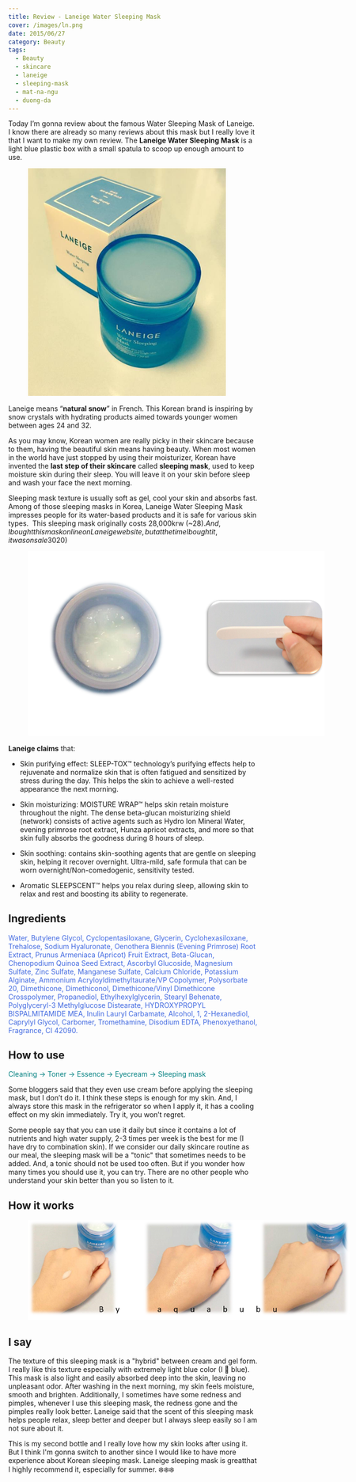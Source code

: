 ```yaml
---
title: Review - Laneige Water Sleeping Mask
cover: /images/ln.png
date: 2015/06/27
category: Beauty
tags:
  - Beauty
  - skincare
  - laneige
  - sleeping-mask
  - mat-na-ngu
  - duong-da
---
```


Today I’m gonna review about the famous Water Sleeping Mask of Laneige. I know there are already so many reviews about this mask but I really love it that I want to make my own review. The **Laneige Water Sleeping Mask** is a light blue plastic box with a small spatula to scoop up enough amount to use.


<figure style="width: 400px" class="align-center">
  <img src="./laneige-1.png" alt="">
  <figcaption></figcaption>
</figure>

Laneige means “**natural snow**” in French. This Korean brand is inspiring by snow crystals with hydrating products aimed towards younger women between ages 24 and 32.


As you may know, Korean women are really picky in their skincare because to them, having the beautiful skin means having beauty. When most women in the world have just stopped by using their moisturizer, Korean have invented the **last step of their skincare** called **sleeping mask**, used to keep moisture skin during their sleep. You will leave it on your skin before sleep and wash your face the next morning.


Sleeping mask texture is usually soft as gel, cool your skin and absorbs fast. Among of those sleeping masks in Korea, Laneige Water Sleeping Mask impresses people for its water-based products and it is safe for various skin types.  This sleeping mask originally costs 28,000krw (~$28). And, I bought this mask online on Laneige website, but at the time I bought it, it was on sale 30% so I got it at 19,600krw (~$20)


<figure style="width: 600px" class="align-center">
  <img src="./laneige-2.png" alt="">
  <figcaption></figcaption>
</figure>

**Laneige claims** that:

  * Skin purifying effect: SLEEP-TOX™ technology’s purifying effects help to rejuvenate and normalize skin that is often fatigued and sensitized by stress during the day. This helps the skin to achieve a well-rested appearance the next morning.


  * Skin moisturizing: MOISTURE WRAP™ helps skin retain moisture throughout the night. The dense beta-glucan moisturizing shield (network) consists of active agents such as Hydro Ion Mineral Water, evening primrose root extract, Hunza apricot extracts, and more so that skin fully absorbs the goodness during 8 hours of sleep.


  * Skin soothing: contains skin-soothing agents that are gentle on sleeping skin, helping it recover overnight. Ultra-mild, safe formula that can be worn overnight/Non-comedogenic, sensitivity tested.


  * Aromatic SLEEPSCENT™ helps you relax during sleep, allowing skin to relax and rest and boosting its ability to regenerate.


## Ingredients

<span style="color:royalblue"> Water, Butylene Glycol, Cyclopentasiloxane, Glycerin, Cyclohexasiloxane, Trehalose, Sodium Hyaluronate, Oenothera Biennis (Evening Primrose) Root Extract, Prunus Armeniaca (Apricot) Fruit Extract, Beta-Glucan, Chenopodium Quinoa Seed Extract, Ascorbyl Glucoside, Magnesium Sulfate, Zinc Sulfate, Manganese Sulfate, Calcium Chloride, Potassium Alginate, Ammonium Acryloyldimethyltaurate/VP Copolymer, Polysorbate 20, Dimethicone, Dimethiconol, Dimethicone/Vinyl Dimethicone Crosspolymer, Propanediol, Ethylhexylglycerin, Stearyl Behenate, Polyglyceryl-3 Methylglucose Distearate, HYDROXYPROPYL BISPALMITAMIDE MEA, Inulin Lauryl Carbamate, Alcohol, 1, 2-Hexanediol, Caprylyl Glycol, Carbomer, Tromethamine, Disodium EDTA, Phenoxyethanol, Fragrance, CI 42090. </span>


## How to use

<span style="color:teal"> Cleaning -> Toner -> Essence -> Eyecream -> Sleeping mask  </span>

Some bloggers said that they even use cream before applying the sleeping mask, but I don’t do it. I think these steps is enough for my skin. And, I always store this mask in the refrigerator so when I apply it, it has a cooling effect on my skin immediately. Try it, you won’t regret.


Some people say that you can use it daily but since it contains a lot of nutrients and high water supply, 2-3 times per week is the best for me (I have dry to combination skin). If we consider our daily skincare routine as our meal, the sleeping mask will be a "tonic" that sometimes needs to be added. And, a tonic should not be used too often. But if you wonder how many times you should use it, you can try. There are no other people who understand your skin better than you so listen to it. 


## How it works
<figure style="width: 650px" class="align-center">
  <img src="./laneige-3.png" alt="">
  <figcaption></figcaption>
</figure>

## I say

The texture of this sleeping mask is a "hybrid" between cream and gel form. I really like this texture especially with extremely light blue color (I :blue_heart: blue). This mask is also light and easily absorbed deep into the skin, leaving no unpleasant odor. After washing in the next morning, my skin feels moisture, smooth and brighten. Additionally, I sometimes have some redness and pimples, whenever I use this sleeping mask, the redness gone and the pimples really look better. Laneige said that the scent of this sleeping mask helps people relax, sleep better and deeper but I always sleep easily so I am not sure about it. 


This is my second bottle and I really love how my skin looks after using it. But I think I'm gonna switch to another since I would like to have more experience about Korean sleeping mask. Laneige sleeping mask is greatthat I highly recommend it, especially for summer. :snowflake::snowflake::snowflake:
